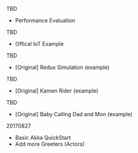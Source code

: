 TBD

+ Performance Evaluation

TBD

+ Offical IoT Example

TBD

+ [Original] Redux Simulation (example)

TBD

+ [Original] Kamen Rider (example)

TBD

+ [Original] Baby Calling Dad and Mon (example)

20170827

+ Basic Akka QuickStart
+ Add more Greeters (Actors)